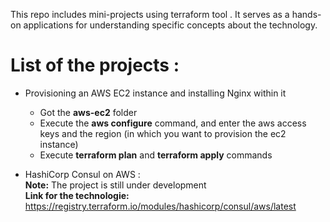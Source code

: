 This repo includes mini-projects using terraform tool . 
It serves as a hands-on applications for understanding specific concepts about the technology.

# List of the projects : 
* Provisioning an AWS EC2 instance and installing Nginx within it  
    - Got the **aws-ec2** folder
    - Execute the **aws configure** command, and enter the aws access keys and the region (in which you want to provision the ec2 instance) 
    - Execute **terraform plan** and **terraform apply** commands

* HashiCorp Consul on AWS :   
    **Note:**   The project is still under development   
    **Link for the technologie:** https://registry.terraform.io/modules/hashicorp/consul/aws/latest